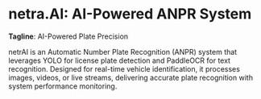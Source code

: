 # netra.AI: AI-Powered ANPR System
**Tagline**: AI-Powered Plate Precision

netrAI is an Automatic Number Plate Recognition (ANPR) system that leverages YOLO for license plate detection and PaddleOCR for text recognition. Designed for real-time vehicle identification, it processes images, videos, or live streams, delivering accurate plate recognition with system performance monitoring.
